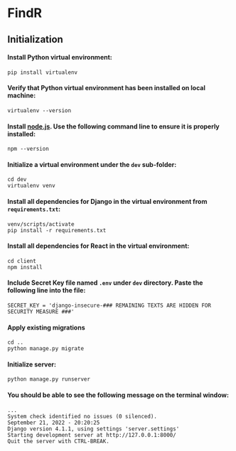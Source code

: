 # FindR

## Initialization
#### Install Python virtual environment:
```
pip install virtualenv
```

#### Verify that Python virtual environment has been installed on local machine:
```
virtualenv --version
```

#### Install [node.js](https://nodejs.org/en/download/). Use the following command line to ensure it is properly installed:
```
npm --version
```

#### Initialize a virtual environment under the ```dev``` sub-folder:
```
cd dev
virtualenv venv
```

#### Install all dependencies for Django in the virtual environment from ```requirements.txt```:
```
venv/scripts/activate
pip install -r requirements.txt
```

#### Install all dependencies for React in the virtual environment:
```
cd client
npm install
```

#### Include Secret Key file named `.env` under ```dev``` directory. Paste the following line into the file:
```
SECRET_KEY = 'django-insecure-### REMAINING TEXTS ARE HIDDEN FOR SECURITY MEASURE ###'
```

#### Apply existing migrations
```
cd ..
python manage.py migrate
```

#### Initialize server:
```
python manage.py runserver
```

#### You should be able to see the following message on the terminal window:
```
...
System check identified no issues (0 silenced).
September 21, 2022 - 20:20:25
Django version 4.1.1, using settings 'server.settings'
Starting development server at http://127.0.0.1:8000/
Quit the server with CTRL-BREAK.
```

